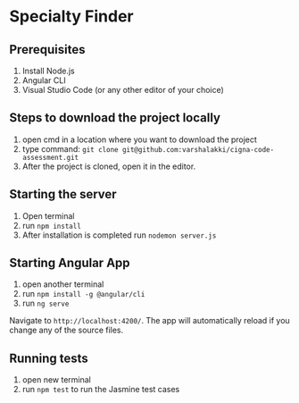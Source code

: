 # Specialty Finder

## Prerequisites
1. Install Node.js
2. Angular CLI
2. Visual Studio Code (or any other editor of your choice)

## Steps to download the project locally
1. open cmd in a location where you want to download the project
2. type command: `git clone git@github.com:varshalakki/cigna-code-assessment.git`
3. After the project is cloned, open it in the editor.

## Starting the server
1. Open terminal
2. run `npm install`
4. After installation is completed run `nodemon server.js`

## Starting Angular App
1. open another terminal
2. run `npm install -g @angular/cli`
2. run `ng serve`

Navigate to `http://localhost:4200/`. The app will automatically reload if you change any of the source files.

## Running tests 
1. open new terminal
2. run `npm test` to run the Jasmine test cases